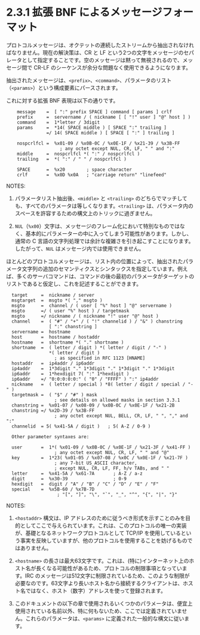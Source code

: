 # 2.3.1 拡張 BNF によるメッセージフォーマット

プロトコルメッセージは、オクテットの連続したストリームから抽出されなければなりません。現在の解決策は、CR と LF という2つの文字をメッセージのセパレータとして指定することです。空のメッセージは黙って無視されるので、メッセージ間で CR-LF のシーケンスが余分な問題なく使用できるようになります。

抽出されたメッセージは、`<prefix>`、`<command>`、パラメータのリスト（`<params>`）という構成要素にパースされます。

これに対する拡張 BNF 表現は以下の通りです。

```
    message    =  [ ":" prefix SPACE ] command [ params ] crlf
    prefix     =  servername / ( nickname [ [ "!" user ] "@" host ] )
    command    =  1*letter / 3digit
    params     =  *14( SPACE middle ) [ SPACE ":" trailing ]
               =/ 14( SPACE middle ) [ SPACE [ ":" ] trailing ]

    nospcrlfcl =  %x01-09 / %x0B-0C / %x0E-1F / %x21-39 / %x3B-FF
                    ; any octet except NUL, CR, LF, " " and ":"
    middle     =  nospcrlfcl *( ":" / nospcrlfcl )
    trailing   =  *( ":" / " " / nospcrlfcl )

    SPACE      =  %x20        ; space character
    crlf       =  %x0D %x0A   ; "carriage return" "linefeed"
```

NOTES:
1) パラメータリスト抽出後、`<middle>` と `<trailing>` のどちらでマッチしても、すべてのパラメータは等しくなります。`<trailing>` は、パラメータ内のスペースを許容するための構文上のトリックに過ぎません。

2) `NUL`（`%x00`）文字は、メッセージのフレーム化において特別なものではなく、基本的にパラメーターの中に入ってしまう可能性があります。しかし、通常の C 言語の文字列処理では余計な複雑さを引き起こすことになります。したがって、`NUL` はメッセージ内では使用できません。

ほとんどのプロトコルメッセージは、リスト内の位置によって、抽出されたパラメータ文字列の追加のセマンティクスとシンタックスを指定しています。例えば、多くのサーバコマンドは、コマンドの後の最初のパラメータがターゲットのリストであると仮定し、これを記述することができます。

```
  target     =  nickname / server
  msgtarget  =  msgto *( "," msgto )
  msgto      =  channel / ( user [ "%" host ] "@" servername )
  msgto      =/ ( user "%" host ) / targetmask
  msgto      =/ nickname / ( nickname "!" user "@" host )
  channel    =  ( "#" / "+" / ( "!" channelid ) / "&" ) chanstring
                [ ":" chanstring ]
  servername =  hostname
  host       =  hostname / hostaddr
  hostname   =  shortname *( "." shortname )
  shortname  =  ( letter / digit ) *( letter / digit / "-" )
                *( letter / digit )
                  ; as specified in RFC 1123 [HNAME]
  hostaddr   =  ip4addr / ip6addr
  ip4addr    =  1*3digit "." 1*3digit "." 1*3digit "." 1*3digit
  ip6addr    =  1*hexdigit 7( ":" 1*hexdigit )
  ip6addr    =/ "0:0:0:0:0:" ( "0" / "FFFF" ) ":" ip4addr
  nickname   =  ( letter / special ) *8( letter / digit / special / "-" )
  targetmask =  ( "$" / "#" ) mask
                  ; see details on allowed masks in section 3.3.1
  chanstring =  %x01-07 / %x08-09 / %x0B-0C / %x0E-1F / %x21-2B
  chanstring =/ %x2D-39 / %x3B-FF
                  ; any octet except NUL, BELL, CR, LF, " ", "," and ":"
  channelid  = 5( %x41-5A / digit )   ; 5( A-Z / 0-9 )

  Other parameter syntaxes are:

  user       =  1*( %x01-09 / %x0B-0C / %x0E-1F / %x21-3F / %x41-FF )
                  ; any octet except NUL, CR, LF, " " and "@"
  key        =  1*23( %x01-05 / %x07-08 / %x0C / %x0E-1F / %x21-7F )
                  ; any 7-bit US_ASCII character,
                  ; except NUL, CR, LF, FF, h/v TABs, and " "
  letter     =  %x41-5A / %x61-7A       ; A-Z / a-z
  digit      =  %x30-39                 ; 0-9
  hexdigit   =  digit / "A" / "B" / "C" / "D" / "E" / "F"
  special    =  %x5B-60 / %x7B-7D
                   ; "[", "]", "\", "`", "_", "^", "{", "|", "}"
```

NOTES:
1) `<hostaddr>` 構文は、IP アドレスのために従うべき形式を示すことのみを目的としてここで与えられています。これは、このプロトコルの唯一の実装が、基礎となるネットワークプロトコルとして TCP/IP を使用しているという事実を反映していますが、他のプロトコルを使用することを妨げるものではありません。

2) `<hostname>` の長さは最大63文字です。これは、(特に)インターネット上のホスト名が長くなる可能性があるため、プロトコルの制限事項となっています。IRC のメッセージは512文字に制限されているため、このような制限が必要なのです。63文字より長いホスト名から接続するクライアントは、ホスト名ではなく、ホスト（数字）アドレスを使って登録されます。

3) このドキュメントの以下の章で使用されるいくつかのパラメータは、便宜上使用されている名前以外、特に何もないため、ここでは定義されていません。これらのパラメータは、`<params>` に定義された一般的な構文に従います。
